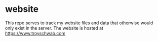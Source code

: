 # website
This repo serves to track my website files and data that otherwise would only exist in the server.
The website is hosted at https://www.troyschwab.com
